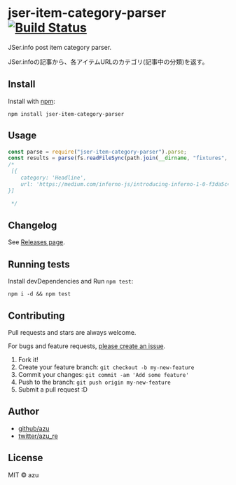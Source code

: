# jser-item-category-parser [![Build Status](https://travis-ci.org/jser/jser-item-category-parser.svg?branch=master)](https://travis-ci.org/jser/jser-item-category-parser)

JSer.info post item category parser.

JSer.infoの記事から、各アイテムURLのカテゴリ(記事中の分類)を返す。

## Install

Install with [npm](https://www.npmjs.com/):

    npm install jser-item-category-parser

## Usage

```js
const parse = require("jser-item-category-parser").parse;
const results = parse(fs.readFileSync(path.join(__dirname, "fixtures", "2017-01-11-Node.js-v7.4.0-npm-v4-PhantomJS-2.5.0-Beta-clean-code.md"), "utf-8"));
/*
 [{
    category: 'Headline',
    url: 'https://medium.com/inferno-js/introducing-inferno-1-0-f3da5c4e773b'
}]

 */
```

## Changelog

See [Releases page](https://github.com/jser/jser-item-category-parser/releases).

## Running tests

Install devDependencies and Run `npm test`:

    npm i -d && npm test

## Contributing

Pull requests and stars are always welcome.

For bugs and feature requests, [please create an issue](https://github.com/jser/jser-item-category-parser/issues).

1. Fork it!
2. Create your feature branch: `git checkout -b my-new-feature`
3. Commit your changes: `git commit -am 'Add some feature'`
4. Push to the branch: `git push origin my-new-feature`
5. Submit a pull request :D

## Author

- [github/azu](https://github.com/azu)
- [twitter/azu_re](https://twitter.com/azu_re)

## License

MIT © azu
